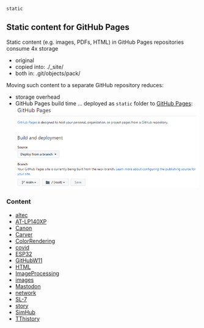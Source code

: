 `static`
## Static content for GitHub Pages
Static content (e.g. images, PDFs, HTML) in GitHub Pages repositories consume 4x storage
- original
- copied into: ./_site/
- both in: .git/objects/pack/

Moving such content to a separate GitHub repository reduces:
- storage overhead
- GitHub Pages build time
... deployed as `static` folder to [GitHub Pages](https://blekenbleu.github.io/):  
    ![settings](static.gif)

### Content
- [altec](altec/index.htm)
- [AT-LP140XP](AT-LP140XP/index.htm)
- [Canon](Canon/index.html)
- [Carver](Carver/index.htm)
- [ColorRendering](ColorRendering/index.html)
- [covid](covid/index.htm)
- [ESP32](ESP32/index.htm)
- [GitHubW11](GitHubW11/index.htm)
- [HTML](HTML/README.md)
- [ImageProcessing](ImageProcessing/index.htm)
- [images](images/)
- [Mastodon](Mastodon/TeslaTrump/index.htm)
- [network](network/index.htm)
- [SL-7](SL-7/index.htm)
- [story](story/index.htm)
- [SimHub](SimHub/index.htm)
- [TThistory](TThistory/index.htm)
